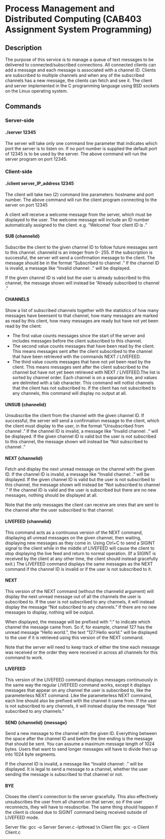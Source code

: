 # Process Management and Distributed Computing (CAB403 Assignment System Programming)

## Description
The  purpose  of  this service  is  to  manage  a  queue  of  text  messages  to  be  delivered to connected/subscribed connections. All connected clients can add a message and each message is associated with a channel ID. Clients are subscribed to multiple channels and when any of the subscribed channels has a new message, the clients can fetch and see it.
The client and server implemented in the C programming language using BSD sockets on the Linux operating system.

## Commands
### Server-side
#### ./server 12345
The server will take only one command line parameter that indicates which port the server is to listen on. If no port number is supplied the default port of 12345 is to be used by the server. The above command will run the server program on port 12345. 

### Client-side
#### ./client server_IP_address 12345
The  client  will  take  two  (2)  command  line  parameters:  hostname  and  port  number.  The  above command will run the client program connecting to the server on port 12345

A client will receive a welcome message from the server, which must be displayed to the user.  The welcome  message  will  include  an  ID  number  automatically  assigned to  the  client.    e.g.  “Welcome! Your client ID is <client id>.” 

#### SUB {channelid}
Subscribe  the  client  to  the  given  channel  ID  to  follow  future  messages  sent  to  this  channel. channelid  is  an  integer  from  0-  255.  If  the subscription  is  successful,  the server  will  send  a  confirmation  message  to  the  client.  The  message should  be  in  the  format  “Subscribed  to  channel  <channelid>.”   If  the  channel  ID  is  invalid,  a  message  like  “Invalid  channel:  <channelid>.”  will  be  displayed.  
  
If  the  given  channel  ID  is  valid  but  the  user  is  already  subscribed to this channel, the message shown will instead be “Already subscribed to channel <channelid>.” 
  
#### CHANNELS
Show a list of subscribed channels together with the statistics of how many messages have beensent to that channel, how many messages are marked as read by this client, how many messages are ready but have not yet been read by the client:
- The  first  value  counts  messages  since  the  start  of  the  server  and  includes  messages  before the client subscribed to this channel. 
- The  second  value  counts  messages  that  have  been  read  by  the  client.  This  means  messages sent after the client subscribed to the channel that have been retrieved with the commands NEXT / LIVEFEED.
- The third value counts messages that have not yet been read by the client. 
This means messages sent after the client subscribed to the channel but have not yet been retrieved with NEXT / LIVEFEED.The list is sorted by channel order. Each channel is on a separate line, and values are delimited with a tab character. 
This command will notlist channels that the client has not subscribed to. If the client has not subscribed to any channels, this command will display no output at all.

#### UNSUB {channelid}
Unsubscribe  the  client  from  the  channel  with  the  given  channel  ID.  If  successful, the server will send a confirmation message to the client, which the client must display to the user, in the format “Unsubscribed from channel <channelid>.”  If the channel ID is invalid, a message like “Invalid channel: <channelid>.” will be displayed. If the given channel ID is valid but the user is not subscribed to this channel, the message shown will instead be “Not subscribed to channel <channelid>.”
  
#### NEXT {channelid}
Fetch and display the next unread message on the channel with the given ID. If the channel ID is  invalid,  a  message  like  “Invalid  channel:  <channelid>.”  will  be  displayed.  If  the  given  channel ID is valid but the user is not subscribed to this channel, the message shown will instead be  “Not  subscribed  to  channel  <channelid>.”  If  the  channel  ID  is  valid  and  the  user  is  subscribed but there are no new messages, nothing should be displayed at all. 

Note that the only messages the client can receive are ones that are sent to the channel after the user subscribed to that channel.
  
#### LIVEFEED {channelid}
This  command  acts  as  a  continuous  version  of  the  NEXT  command,  displaying  all  unread  messages on the given channel, then waiting, displaying new messages as they come in. Using Ctrl+C to send a SIGINT signal to the client while in the middle of LIVEFEED will cause the client to stop displaying the live feed and return to normal operation. (If a SIGINT is received by  the  client  at  any  other  time,  the  client  should  instead  gracefully  exit.)  The  LIVEFEED  command displays the same messages as the NEXT command if the channel ID is invalid or if the user is not subscribed to it.

#### NEXT
This  version  of  the  NEXT  command  (without  the  channelid  argument)  will  display  the  next  unread message out of all the channels the user is subscribed to. If the user is not subscribed to any channels, it will instead display the message “Not subscribed to any channels.” If there are no new messages to display, nothing will be output. 

When displayed, the message will be prefixed with “<channelid>:” to indicate which channel the  message  came  from.  So  if,  for  example,  channel  127  has  the  unread  message  “Hello  world.”, the text “127:Hello world.” will be displayed to the user if it is retrieved using this version of the NEXT command. 
  
Note that the server will need to keep track of either the time each message was received or the order they were received in across all channels for this command to work. 
  
#### LIVEFEED
This version of the LIVEFEED command displays messages continuously in the same way the regular LIVEFEED command works, except it displays messages that appear on any channel the user is subscribed to, like the parameterless NEXT command. Like the parameterless NEXT command, each line should also be prefixed with the channel it came from. If the user is not subscribed  to  any  channels,  it  will  instead  display  the  message  “Not  subscribed  to  any channels.”

#### SEND {channelid} {message}
Send a new message to the channel with the given ID. Everything between the space after the channel ID and before the line ending is the message that should be sent. You can assume a maximum message length of 1024 bytes. Users that want to send longer messages will have to divide then up into 1024 byte segments. 

If the channel ID is invalid, a message like “Invalid channel: <channelid>.” will be displayed. It is legal to send a message to a channel, whether the user sending the message is subscribed to that channel or not.
  
#### BYE
Closes the client's connection to the server gracefully. This also effectively unsubscribes the user from all channel on that     server, so if the user reconnects, they will have to resubscribe. The same thing should happen if the client is closed due to   SIGINT command being received outside of LIVEFEED mode.



Server file: gcc -o Server Server.c –lpthread \n
Client file: gcc -o Client Client.c

